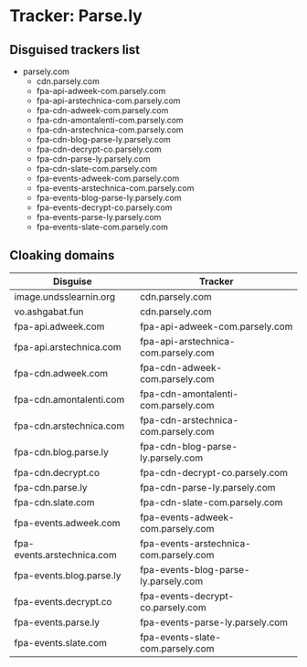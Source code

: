 # Tracker: Parse.ly

## Disguised trackers list

* parsely.com
    * cdn.parsely.com
    * fpa-api-adweek-com.parsely.com
    * fpa-api-arstechnica-com.parsely.com
    * fpa-cdn-adweek-com.parsely.com
    * fpa-cdn-amontalenti-com.parsely.com
    * fpa-cdn-arstechnica-com.parsely.com
    * fpa-cdn-blog-parse-ly.parsely.com
    * fpa-cdn-decrypt-co.parsely.com
    * fpa-cdn-parse-ly.parsely.com
    * fpa-cdn-slate-com.parsely.com
    * fpa-events-adweek-com.parsely.com
    * fpa-events-arstechnica-com.parsely.com
    * fpa-events-blog-parse-ly.parsely.com
    * fpa-events-decrypt-co.parsely.com
    * fpa-events-parse-ly.parsely.com
    * fpa-events-slate-com.parsely.com

## Cloaking domains

| Disguise | Tracker |
| ---- | ---- |
| image.undsslearnin.org | cdn.parsely.com |
| vo.ashgabat.fun | cdn.parsely.com |
| fpa-api.adweek.com | fpa-api-adweek-com.parsely.com |
| fpa-api.arstechnica.com | fpa-api-arstechnica-com.parsely.com |
| fpa-cdn.adweek.com | fpa-cdn-adweek-com.parsely.com |
| fpa-cdn.amontalenti.com | fpa-cdn-amontalenti-com.parsely.com |
| fpa-cdn.arstechnica.com | fpa-cdn-arstechnica-com.parsely.com |
| fpa-cdn.blog.parse.ly | fpa-cdn-blog-parse-ly.parsely.com |
| fpa-cdn.decrypt.co | fpa-cdn-decrypt-co.parsely.com |
| fpa-cdn.parse.ly | fpa-cdn-parse-ly.parsely.com |
| fpa-cdn.slate.com | fpa-cdn-slate-com.parsely.com |
| fpa-events.adweek.com | fpa-events-adweek-com.parsely.com |
| fpa-events.arstechnica.com | fpa-events-arstechnica-com.parsely.com |
| fpa-events.blog.parse.ly | fpa-events-blog-parse-ly.parsely.com |
| fpa-events.decrypt.co | fpa-events-decrypt-co.parsely.com |
| fpa-events.parse.ly | fpa-events-parse-ly.parsely.com |
| fpa-events.slate.com | fpa-events-slate-com.parsely.com |